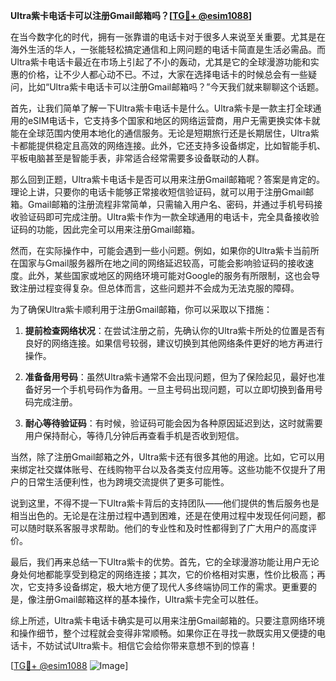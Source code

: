 **Ultra紫卡电话卡可以注册Gmail邮箱吗？[[TG💪+ @esim1088](https://t.me/s/esim1088)]**

在当今数字化的时代，拥有一张靠谱的电话卡对于很多人来说至关重要。尤其是在海外生活的华人，一张能轻松搞定通信和上网问题的电话卡简直是生活必需品。而Ultra紫卡电话卡最近在市场上引起了不小的轰动，尤其是它的全球漫游功能和实惠的价格，让不少人都心动不已。不过，大家在选择电话卡的时候总会有一些疑问，比如“Ultra紫卡电话卡可以注册Gmail邮箱吗？”今天我们就来聊聊这个话题。

首先，让我们简单了解一下Ultra紫卡电话卡是什么。Ultra紫卡是一款主打全球通用的eSIM电话卡，它支持多个国家和地区的网络运营商，用户无需更换实体卡就能在全球范围内使用本地化的通信服务。无论是短期旅行还是长期居住，Ultra紫卡都能提供稳定且高效的网络连接。此外，它还支持多设备绑定，比如智能手机、平板电脑甚至是智能手表，非常适合经常需要多设备联动的人群。

那么回到正题，Ultra紫卡电话卡是否可以用来注册Gmail邮箱呢？答案是肯定的。理论上讲，只要你的电话卡能够正常接收短信验证码，就可以用于注册Gmail邮箱。Gmail邮箱的注册流程非常简单，只需输入用户名、密码，并通过手机号码接收验证码即可完成注册。Ultra紫卡作为一款全球通用的电话卡，完全具备接收验证码的功能，因此完全可以用来注册Gmail邮箱。

然而，在实际操作中，可能会遇到一些小问题。例如，如果你的Ultra紫卡当前所在国家与Gmail服务器所在地之间的网络延迟较高，可能会影响验证码的接收速度。此外，某些国家或地区的网络环境可能对Google的服务有所限制，这也会导致注册过程变得复杂。但总体而言，这些问题并不会成为无法克服的障碍。

为了确保Ultra紫卡顺利用于注册Gmail邮箱，你可以采取以下措施：

1. **提前检查网络状况**：在尝试注册之前，先确认你的Ultra紫卡所处的位置是否有良好的网络连接。如果信号较弱，建议切换到其他网络条件更好的地方再进行操作。
   
2. **准备备用号码**：虽然Ultra紫卡通常不会出现问题，但为了保险起见，最好也准备好另一个手机号码作为备用。一旦主号码出现问题，可以立即切换到备用号码完成注册。

3. **耐心等待验证码**：有时候，验证码可能会因为各种原因延迟到达，这时就需要用户保持耐心，等待几分钟后再查看手机是否收到短信。

当然，除了注册Gmail邮箱之外，Ultra紫卡还有很多其他的用途。比如，它可以用来绑定社交媒体账号、在线购物平台以及各类支付应用等。这些功能不仅提升了用户的日常生活便利性，也为跨境交流提供了更多可能性。

说到这里，不得不提一下Ultra紫卡背后的支持团队——他们提供的售后服务也是相当出色的。无论是在注册过程中遇到困难，还是在使用过程中发现任何问题，都可以随时联系客服寻求帮助。他们的专业性和及时性都得到了广大用户的高度评价。

最后，我们再来总结一下Ultra紫卡的优势。首先，它的全球漫游功能让用户无论身处何地都能享受到稳定的网络连接；其次，它的价格相对实惠，性价比极高；再次，它支持多设备绑定，极大地方便了现代人多终端协同工作的需求。更重要的是，像注册Gmail邮箱这样的基本操作，Ultra紫卡完全可以胜任。

综上所述，Ultra紫卡电话卡确实是可以用来注册Gmail邮箱的。只要注意网络环境和操作细节，整个过程就会变得非常顺畅。如果你正在寻找一款既实用又便捷的电话卡，不妨试试Ultra紫卡。相信它会给你带来意想不到的惊喜！

[[TG💪+ @esim1088](https://t.me/s/esim1088) ![Image](https://i.postimg.cc/4NQfJmqS/Snipaste-2025-05-13-00-14-12.png)]